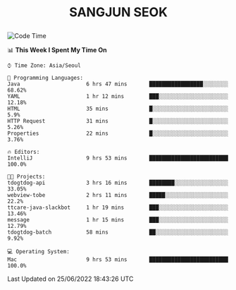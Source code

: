 <h1>
 <p align="center">
   SANGJUN SEOK
 </p>
</h1>

<!--START_SECTION:waka-->
![Code Time](http://img.shields.io/badge/Code%20Time-0%20secs-blue)

📊 **This Week I Spent My Time On** 

```text
⌚︎ Time Zone: Asia/Seoul

💬 Programming Languages: 
Java                     6 hrs 47 mins       █████████████████░░░░░░░░   68.62% 
YAML                     1 hr 12 mins        ███░░░░░░░░░░░░░░░░░░░░░░   12.18% 
HTML                     35 mins             █░░░░░░░░░░░░░░░░░░░░░░░░   5.9% 
HTTP Request             31 mins             █░░░░░░░░░░░░░░░░░░░░░░░░   5.26% 
Properties               22 mins             █░░░░░░░░░░░░░░░░░░░░░░░░   3.76%

🔥 Editors: 
IntelliJ                 9 hrs 53 mins       █████████████████████████   100.0%

🐱‍💻 Projects: 
tdogtdog-api             3 hrs 16 mins       ████████░░░░░░░░░░░░░░░░░   33.05% 
webview-tobe             2 hrs 11 mins       █████░░░░░░░░░░░░░░░░░░░░   22.2% 
ttcare-java-slackbot     1 hr 19 mins        ███░░░░░░░░░░░░░░░░░░░░░░   13.46% 
message                  1 hr 15 mins        ███░░░░░░░░░░░░░░░░░░░░░░   12.79% 
tdogtdog-batch           58 mins             ██░░░░░░░░░░░░░░░░░░░░░░░   9.92%

💻 Operating System: 
Mac                      9 hrs 53 mins       █████████████████████████   100.0%

```


 Last Updated on 25/06/2022 18:43:26 UTC
<!--END_SECTION:waka-->
